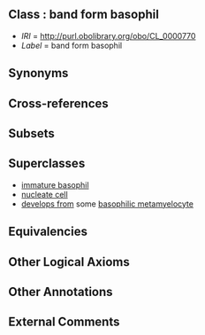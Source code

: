 
## Class : band form basophil

 * *IRI* = http://purl.obolibrary.org/obo/CL_0000770
 * *Label* = band form basophil

## Synonyms


## Cross-references


## Subsets


## Superclasses

 * [immature basophil](../../CL/68/CL_0000768.md)
 * [nucleate cell](../../CL/42/CL_0002242.md)
 * [develops from](../../RO/02/RO_0002202.md) some [basophilic metamyelocyte](../../CL/69/CL_0000769.md)

## Equivalencies


## Other Logical Axioms


## Other Annotations


## External Comments

